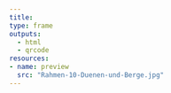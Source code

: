 ```yaml
---
title:
type: frame
outputs:
  - html
  - qrcode
resources:
- name: preview
  src: "Rahmen-10-Duenen-und-Berge.jpg"  
---
```

